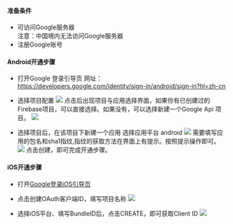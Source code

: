 #### 准备条件  
- 可访问Google服务器  
注意：中国境内无法访问Google服务器
- 注册Google账号  


#### Android开通步骤 

* 打开Google 登录引导页
网址： https://developers.google.com/identity/sign-in/android/sign-in?hl=zh-cn

* 选择项目配置
![](https://qiniu-web-assets.dcloud.net.cn/unidoc/zh/oauth-google-android-apiConfig.png)
点击后出现项目与应用选择界面，如果你有已创建过的Firebase项目，可以直接选择。如果没有，可以选择新建一个Google Api 项目。
![](https://qiniu-web-assets.dcloud.net.cn/unidoc/zh/oauth-google-android-configureProject.png)

* 选择项目后，在该项目下新建一个应用
选择应用平台  android
![](https://qiniu-web-assets.dcloud.net.cn/unidoc/zh/oauth-google-android-appType.png)
需要填写应用的包名和sha1指纹,指纹的获取方法在界面上有提示。按照提示操作即可。
![](https://qiniu-web-assets.dcloud.net.cn/unidoc/zh/oauth-google-android-createApp.png)
点击创建，即可完成开通步骤。

#### iOS开通步骤

* 打开[Google登录iOS引导页](http://developers.google.com/identity/sign-in/ios/start-integrating?hl=zh-cn)

* 点击创建OAuth客户端ID，填写项目名称
![](https://qiniu-web-assets.dcloud.net.cn/unidoc/zh/oauth-google-ios-config.png)

* 选择iOS平台、填写BundleID后，点击CREATE，即可获取Client ID
![](https://qiniu-web-assets.dcloud.net.cn/unidoc/zh/oauth-google-ios-create.png)


